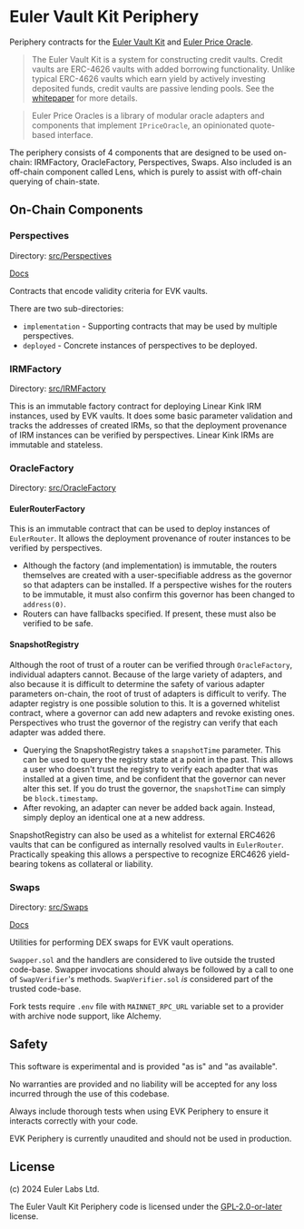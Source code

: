 # Euler Vault Kit Periphery
Periphery contracts for the [Euler Vault Kit](https://github.com/euler-xyz/euler-vault-kit) and [Euler Price Oracle](https://github.com/euler-xyz/euler-price-oracle).

> The Euler Vault Kit is a system for constructing credit vaults. Credit vaults are ERC-4626 vaults with added borrowing functionality. Unlike typical ERC-4626 vaults which earn yield by actively investing deposited funds, credit vaults are passive lending pools. See the [whitepaper](https://docs.euler.finance/euler-vault-kit-white-paper/) for more details.

> Euler Price Oracles is a library of modular oracle adapters and components that implement `IPriceOracle`, an opinionated quote-based interface.

The periphery consists of 4 components that are designed to be used on-chain: IRMFactory, OracleFactory, Perspectives, Swaps. Also included is an off-chain component called Lens, which is purely to assist with off-chain querying of chain-state.

## On-Chain Components

### Perspectives

Directory: [src/Perspectives](src/Perspectives)

[Docs](https://docs.euler.finance/euler-vault-kit-white-paper/#perspectives)

Contracts that encode validity criteria for EVK vaults.

There are two sub-directories:

* `implementation` - Supporting contracts that may be used by multiple perspectives.
* `deployed` - Concrete instances of perspectives to be deployed.

### IRMFactory

Directory: [src/IRMFactory](src/IRMFactory)

This is an immutable factory contract for deploying Linear Kink IRM instances, used by EVK vaults. It does some basic parameter validation and tracks the addresses of created IRMs, so that the deployment provenance of IRM instances can be verified by perspectives. Linear Kink IRMs are immutable and stateless.

### OracleFactory

Directory: [src/OracleFactory](src/OracleFactory)

#### EulerRouterFactory

This is an immutable contract that can be used to deploy instances of `EulerRouter`. It allows the deployment provenance of router instances to be verified by perspectives.

* Although the factory (and implementation) is immutable, the routers themselves are created with a user-specifiable address as the governor so that adapters can be installed. If a perspective wishes for the routers to be immutable, it must also confirm this governor has been changed to `address(0)`.
* Routers can have fallbacks specified. If present, these must also be verified to be safe.

#### SnapshotRegistry

Although the root of trust of a router can be verified through `OracleFactory`, individual adapters cannot. Because of the large variety of adapters, and also because it is difficult to determine the safety of various adapter parameters on-chain, the root of trust of adapters is difficult to verify. The adapter registry is one possible solution to this. It is a governed whitelist contract, where a governor can add new adapters and revoke existing ones. Perspectives who trust the governor of the registry can verify that each adapter was added there.

* Querying the SnapshotRegistry takes a `snapshotTime` parameter. This can be used to query the registry state at a point in the past. This allows a user who doesn't trust the registry to verify each apadter that was installed at a given time, and be confident that the governor can never alter this set. If you do trust the governor, the `snapshotTime` can simply be `block.timestamp`.
* After revoking, an adapter can never be added back again. Instead, simply deploy an identical one at a new address.

SnapshotRegistry can also be used as a whitelist for external ERC4626 vaults that can be configured as internally resolved vaults in `EulerRouter`. Practically speaking this allows a perspective to recognize ERC4626 yield-bearing tokens as collateral or liability.

### Swaps

Directory: [src/Swaps](src/Swaps)

[Docs](./docs/swaps.md)

Utilities for performing DEX swaps for EVK vault operations.

`Swapper.sol` and the handlers are considered to live outside the trusted code-base. Swapper invocations should always be followed by a call to one of `SwapVerifier`'s methods. `SwapVerifier.sol` *is* considered part of the trusted code-base.

Fork tests require `.env` file with `MAINNET_RPC_URL` variable set to a provider with archive node support, like Alchemy.


## Safety

This software is experimental and is provided "as is" and "as available".

No warranties are provided and no liability will be accepted for any loss incurred through the use of this codebase.

Always include thorough tests when using EVK Periphery to ensure it interacts correctly with your code.

EVK Periphery is currently unaudited and should not be used in production.

## License

(c) 2024 Euler Labs Ltd.

The Euler Vault Kit Periphery code is licensed under the [GPL-2.0-or-later](LICENSE) license.
